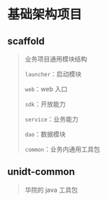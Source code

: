 # 基础架构项目

## scaffold 

> 业务项目通用模块结构
> 
> `launcher`：启动模块
> 
> `web`：web 入口
> 
> `sdk`：开放能力
> 
> `service`：业务能力
> 
> `dao`：数据模块
> 
> `common`：业务内通用工具包


## unidt-common

> 华院的 java 工具包